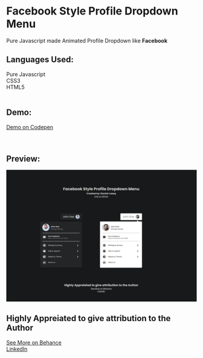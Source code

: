# Facebook Style Profile Dropdown Menu
 Pure Javascript made Animated Profile Dropdown like **Facebook**
 
## Languages Used:
 Pure Javascript</br>
 CSS3</br>
 HTML5</br>
</br>
## Demo:
<a target="_blank" href="https://codepen.io/danishlaeeq/pen/ExvbJPv">Demo on Codepen</a>
</br>
</br>
</br>
## Preview:
<img src="preview.png">
</br>
<div class="bottom-text">
   <h2>Highly Appreiated to give attribution to the Author</h2>
   <a target="_blank" href="https://www.behance.net/danishlaeeq">See More on Behance</a>
   <br>
   <a target="_blank" href="https://www.linkedin.com/in/danishlaeeq/">LinkedIn</a>
</div>
